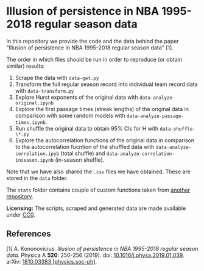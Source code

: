 # Illusion of persistence in NBA 1995-2018 regular season data

In this repository we provide the code and the data behind the paper
"Illusion of persistence in NBA 1995-2018 regular season data" [1].

The order in which files should be run in order to reproduce (or obtain similar)
results:
1. Scrape the data with `data-get.py`
1. Transform the full regular season record into individual team record data
with `data-transform.py`
1. Explore Hurst exponents of the original data with `data-analyze-original.ipynb`
1. Explore the first passage times (streak lengths) of the original data in
comparison with some random models with `data-analyze-passage-times.ipynb`.
1. Run shuffle the original data to obtain 95% CIs for H with `data-shuffle-\*.py`
1. Explore the autocorrelation functions of the original data in comparison to the
autocorrelation fucntion of the shuffled data with `data-analyze-correlation.ipyb`
(total shuffle) and `data-analyze-correlation-inseason.ipynb` (in-season shuffle).

Note that we have also shared the `.csv` files we have obtained. These are stored
in the `data` folder.

The `stats` folder contains couple of custom functions taken from
[another repository](https://github.com/akononovicius/python-stats).

**Licensing:** The scripts, scraped and generated data are made available under
[CC0](https://creativecommons.org/publicdomain/zero/1.0/).

## References

[1] A. Kononovicius. *Illusion of persistence in NBA 1995-2018 regular season data*.
Physica A **520**: 250-256 (2019). doi:
[10.1016/j.physa.2019.01.039](https://dx.doi.org/10.1016/j.physa.2019.01.039).
arXiv: [1810.03383 [physics.soc-ph]](https://arxiv.org/abs/1810.03383).
